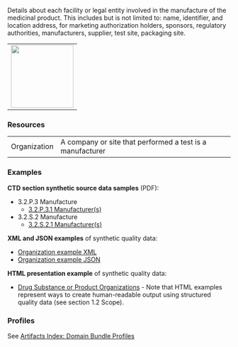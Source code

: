 Details about each facility or legal entity involved in the manufacture of the medicinal product. This includes but is not limited to: name, identifier, and location address, for marketing authorization holders, sponsors, regulatory authorities, manufacturers, supplier, test site, packaging site.

<table>
<tr><td><img src="organizations_FHIR_resources.png" width="141"/></td></tr>
</table>
 
### Resources
<table>
<tr><td>Organization</td><td>A company or site that performed a test is a manufacturer</td></tr>
</table>

### Examples
**CTD section synthetic source data samples** (PDF):
- 3.2.P.3 Manufacture
    - <a href="https://github.com/HL7/uv-dx-pq/raw/master/input/examples-pdf/3.2.P.3.1_Manufacturer(s).pdf">3.2.P.3.1 Manufacturer(s)</a>
- 3.2.S.2 Manufacture
    - <a href="https://github.com/HL7/uv-dx-pq/raw/master/input/examples-pdf/3.2.S.2.1_Manufacturer(s).pdf">3.2.S.2.1 Manufacturer(s)</a>

**XML and JSON examples** of synthetic quality data:
- <a href="Bundle-bundle-organizations-pq-ex1.xml.html">Organization example XML</a>
- <a href="Bundle-bundle-organizations-pq-ex1.json.html">Organization example JSON</a>

**HTML presentation example** of synthetic quality data:
- <a href="organizations_rend.html">Drug Substance or Product Organizations</a> - Note that HTML examples represent ways to create human-readable output using structured quality data (see section 1.2 Scope).

### Profiles 
See [Artifacts Index: Domain Bundle Profiles](artifacts.html#domain-bundle-profiles)